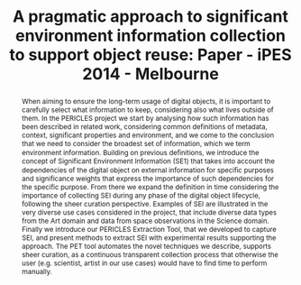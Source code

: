---
abstract: When aiming to ensure the long-term usage of digital objects, it is important
  to carefully select what information to keep, considering also what lives outside
  of them. In the PERICLES project we start by analysing how such information has
  been described in related work, considering common definitions of metadata, context,
  significant properties and environment, and we come to the conclusion that we need
  to consider the broadest set of information, which we term environment information.
  Building on previous deﬁnitions, we introduce the concept of Significant Environment
  Information (SE1) that takes into account the dependencies of the digital object
  on external information for speciﬁc purposes and significance weights that express
  the importance of such dependencies for the specific purpose. From there we expand
  the definition in time considering the importance of collecting SEI during any phase
  of the digital object lifecycle, following the sheer curation perspective. Examples
  of SEI are illustrated in the very diverse use cases considered in the project,
  that include diverse data types from the Art domain and data from space observations
  in the Science domain. Finally we introduce our PERICLES Extraction Tool, that we
  developed to capture SEI, and present methods to extract SEI with experimental results
  supporting the approach. The PET tool automates the novel techniques we describe,
  supports sheer curation, as a continuous transparent collection process that otherwise
  the user (e.g. scientist, artist in our use cases) would have to find time to perform
  manually.
creators:
- Eggers, Anna
- Ludwig, Jens
- Waddington, Simon
- Hedges, Mark
- Hasan, Adil
- Corubolo, Fabio
date: null
document_url: https://services.phaidra.univie.ac.at/api/object/o:378125/download
grand_parent: iPRES
institutions: []
keywords:
- digital preservation
- significant properties
- significant environment information
- environment information
- dependency graph
- sheer curation
- significance weight
- dependency extraction
landing_page_url: https://phaidra.univie.ac.at/o:378125
language: eng
layout: publication
license: CC BY-NC-SA 3.0 AT
notes_url: null
parent: iPRES 2014
presentation_url: null
size: 439628
source_name: iPRES
title: 'A pragmatic approach to significant environment information collection to
  support object reuse: Paper - iPES 2014 - Melbourne'
type: paper
year: 2014
---